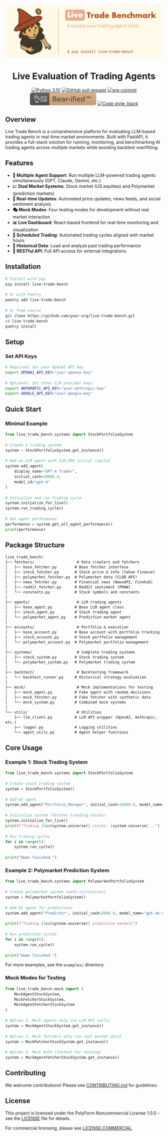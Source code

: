 ![live-trade-bench](assets/live-trade-bench.png)

<h1 align="center">Live Evaluation of Trading Agents</h1>

<div align="center">

[![Python 3.10](https://img.shields.io/badge/python-%E2%89%A53.10-blue)](https://www.python.org/downloads/release/python-3109/)
[![GitHub pull request](https://img.shields.io/badge/PRs-welcome-red)](https://github.com/hiyouga/LLaMA-Factory/pulls)
[![pre-commit](https://img.shields.io/badge/pre--commit-enabled-brightgreen?logo=pre-commit&logoColor=white)](https://pre-commit.com/)
[![bear-ified](https://raw.githubusercontent.com/beartype/beartype-assets/main/badge/bear-ified.svg)](https://beartype.readthedocs.io)
[![Code style: black](https://img.shields.io/badge/code%20style-black-000000.svg)](https://github.com/psf/black)

</div>

## Overview

Live Trade Bench is a comprehensive platform for evaluating LLM-based trading agents in real-time market environments. Built with FastAPI, it provides a full-stack solution for running, monitoring, and benchmarking AI trading agents across multiple markets while avoiding backtest overfitting.

## Features

- **🤖 Multiple Agent Support**: Run multiple LLM-powered trading agents simultaneously (GPT, Claude, Gemini, etc.)
- **📈 Dual Market Systems**: Stock market (US equities) and Polymarket (prediction markets)
- **🔄 Real-time Updates**: Automated price updates, news feeds, and social sentiment analysis
- **🎭 Mock Modes**: Four testing modes for development without real market interaction
- **📊 Live Dashboard**: React-based frontend for real-time monitoring and visualization
- **📅 Scheduled Trading**: Automated trading cycles aligned with market hours
- **💾 Historical Data**: Load and analyze past trading performance
- **🔌 RESTful API**: Full API access for external integrations

## Installation

```bash
# Install with pip
pip install live-trade-bench

# Or with Poetry
poetry add live-trade-bench

# Or from source
git clone https://github.com/your-org/live-trade-bench.git
cd live-trade-bench
poetry install
```

## Setup

### Set API Keys

```bash
# Required: Set your OpenAI API key
export OPENAI_API_KEY="your-openai-key"

# Optional: Set other LLM provider keys
export ANTHROPIC_API_KEY="your-anthropic-key"
export GOOGLE_API_KEY="your-google-key"
```

## Quick Start

### Minimal Example

```python
from live_trade_bench.systems import StockPortfolioSystem

# Create a trading system
system = StockPortfolioSystem.get_instance()

# Add an LLM agent with $10,000 initial capital
system.add_agent(
    display_name="GPT-4 Trader",
    initial_cash=10000.0,
    model_id="gpt-4"
)

# Initialize and run trading cycle
system.initialize_for_live()
system.run_trading_cycle()

# Get agent performance
performance = system.get_all_agent_performance()
print(performance)
```

## Package Structure

```
live_trade_bench/
├── fetchers/                   # Data crawlers and fetchers
│   ├── base_fetcher.py        # Base fetcher interface
│   ├── stock_fetcher.py       # Stock price & info (Yahoo Finance)
│   ├── polymarket_fetcher.py  # Polymarket data (CLOB API)
│   ├── news_fetcher.py        # Financial news (NewsAPI, Finnhub)
│   ├── reddit_fetcher.py      # Reddit sentiment (PRAW)
│   └── constants.py           # Stock symbols and constants
│
├── agents/                     # LLM trading agents
│   ├── base_agent.py          # Base LLM agent class
│   ├── stock_agent.py         # Stock trading agent
│   └── polymarket_agent.py    # Prediction market agent
│
├── accounts/                   # Portfolio & execution
│   ├── base_account.py        # Base account with portfolio tracking
│   ├── stock_account.py       # Stock portfolio management
│   └── polymarket_account.py  # Polymarket portfolio management
│
├── systems/                    # Complete trading systems
│   ├── stock_system.py        # Stock trading system
│   └── polymarket_system.py   # Polymarket trading system
│
├── backtest/                   # Backtesting framework
│   └── backtest_runner.py     # Historical strategy evaluation
│
├── mock/                       # Mock implementations for testing
│   ├── mock_agent.py          # Fake agent with random decisions
│   ├── mock_fetcher.py        # Fake fetcher with synthetic data
│   └── mock_system.py         # Combined mock systems
│
└── utils/                      # Utilities
    ├── llm_client.py          # LLM API wrapper (OpenAI, Anthropic, etc.)
    ├── logger.py              # Logging utilities
    └── agent_utils.py         # Agent helper functions
```


## Core Usage

### Example 1: Stock Trading System

```python
from live_trade_bench.systems import StockPortfolioSystem

# Create stock trading system
system = StockPortfolioSystem()

# Add AI agent
system.add_agent("Portfolio_Manager", initial_cash=10000.0, model_name="gpt-4o-mini")

# Initialize system (fetches trending stocks)
system.initialize_for_live()
print(f"Trading {len(system.universe)} stocks: {system.universe}...")

# Run trading cycles
for i in range(5):
    system.run_cycle()
    
print("Demo finished.")
```

### Example 2: Polymarket Prediction System

```python
from live_trade_bench.systems import PolymarketPortfolioSystem

# Create polymarket system (auto-initializes)
system = PolymarketPortfolioSystem()

# Add AI agent for predictions
system.add_agent("Predictor", initial_cash=2000.0, model_name="gpt-4o-mini")

print(f"Trading {len(system.universe)} prediction markets")

# Run prediction cycles
for i in range(5):
    system.run_cycle()
    
print("Demo finished.")
```

For more examples, see the `examples/` directory.

### Mock Modes for Testing

```python
from live_trade_bench.mock import (
    MockAgentStockSystem,
    MockFetcherStockSystem,
    MockAgentFetcherStockSystem
)

# Option 1: Mock agents only (no LLM API calls)
system = MockAgentStockSystem.get_instance()

# Option 2: Mock fetchers only (no real market data)
system = MockFetcherStockSystem.get_instance()

# Option 3: Mock both (fastest for testing)
system = MockAgentFetcherStockSystem.get_instance()
```

## Contributing

We welcome contributions! Please see [CONTRIBUTING.md](CONTRIBUTING.md) for guidelines.


## License

This project is licensed under the PolyForm Noncommercial License 1.0.0 - see the [LICENSE](LICENSE) file for details.

For commercial licensing, please see [LICENSE.COMMERCIAL](LICENSE.COMMERCIAL).
